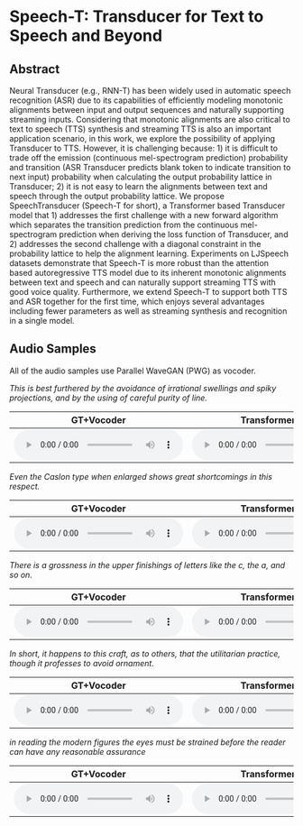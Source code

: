 # Speech-T: Transducer for Text to Speech and Beyond

## Abstract

Neural Transducer (e.g., RNN-T) has been widely used in automatic speech recognition (ASR) due to its capabilities of efficiently modeling monotonic alignments between input and output sequences and naturally supporting streaming inputs. Considering that monotonic alignments are also critical to text to speech (TTS) synthesis and streaming TTS is also an important application scenario, in this work, we explore the possibility of applying Transducer to TTS. However, it is challenging because: 1) it is difficult to trade off the emission (continuous mel-spectrogram prediction) probability and transition (ASR Transducer predicts blank token to indicate transition to next input) probability when calculating the output probability lattice in Transducer; 2) it is not easy to learn the alignments between text and speech through the output probability lattice. We propose SpeechTransducer (Speech-T for short), a Transformer based Transducer model that 1) addresses the first challenge with a new forward algorithm which separates the transition prediction from the continuous mel-spectrogram prediction when deriving the loss function of Transducer, and 2) addresses the second challenge with a diagonal constraint in the probability lattice to help the alignment learning. Experiments on LJSpeech datasets demonstrate that Speech-T is more robust than the attention based autoregressive TTS model due to its inherent monotonic alignments between text and speech and can naturally support streaming TTS with good voice quality. Furthermore, we extend Speech-T to support both TTS and ASR together for the first time, which enjoys several advantages including fewer parameters as well as streaming synthesis and recognition in a single model.

## Audio Samples

All of the audio samples use Parallel WaveGAN (PWG) as vocoder. 

*This is best furthered by the avoidance of irrational swellings and spiky projections, and by the using of careful purity of line.*

<table><thead>
<tr>
<th style="text-align: center">GT+Vocoder </th>
<th style="text-align: center">TransformerTTS</th>
<th style="text-align: center">Speech-T</th>
</tr></thead><tbody>
<tr>
<td style="text-align: center"><audio controls="controls" ><source src="static/audio/gt1.wav" autoplay/></audio></td>
<td style="text-align: center"><audio controls="controls" ><source src="static/audio/tt1.wav" autoplay/></audio></td>
<td style="text-align: center"><audio controls="controls" ><source src="static/audio/st1.wav" autoplay/></audio></td>
</tr>
</tbody></table>


*Even the Caslon type when enlarged shows great shortcomings in this respect.*

<table><thead>
<tr>
<th style="text-align: center">GT+Vocoder </th>
<th style="text-align: center">TransformerTTS</th>
<th style="text-align: center">Speech-T</th>
</tr></thead><tbody>
<tr>
<td style="text-align: center"><audio controls="controls" ><source src="static/audio/gt2.wav" autoplay/></audio></td>
<td style="text-align: center"><audio controls="controls" ><source src="static/audio/tt2.wav" autoplay/></audio></td>
<td style="text-align: center"><audio controls="controls" ><source src="static/audio/st2.wav" autoplay/></audio></td>
</tr>
</tbody></table>


*There is a grossness in the upper finishings of letters like the c, the a, and so on.*

<table><thead>
<tr>
<th style="text-align: center">GT+Vocoder </th>
<th style="text-align: center">TransformerTTS</th>
<th style="text-align: center">Speech-T</th>
</tr></thead><tbody>
<tr>
<td style="text-align: center"><audio controls="controls" ><source src="static/audio/gt3.wav" autoplay/></audio></td>
<td style="text-align: center"><audio controls="controls" ><source src="static/audio/tt3.wav" autoplay/></audio></td>
<td style="text-align: center"><audio controls="controls" ><source src="static/audio/st3.wav" autoplay/></audio></td>
</tr>
</tbody></table>


*In short, it happens to this craft, as to others, that the utilitarian practice, though it professes to avoid ornament.*

<table><thead>
<tr>
<th style="text-align: center">GT+Vocoder </th>
<th style="text-align: center">TransformerTTS</th>
<th style="text-align: center">Speech-T</th>
</tr></thead><tbody>
<tr>
<td style="text-align: center"><audio controls="controls" ><source src="static/audio/gt4.wav" autoplay/></audio></td>
<td style="text-align: center"><audio controls="controls" ><source src="static/audio/tt4.wav" autoplay/></audio></td>
<td style="text-align: center"><audio controls="controls" ><source src="static/audio/st4.wav" autoplay/></audio></td>
</tr>
</tbody></table>


*in reading the modern figures the eyes must be strained before the reader can have any reasonable assurance*

<table><thead>
<tr>
<th style="text-align: center">GT+Vocoder </th>
<th style="text-align: center">TransformerTTS</th>
<th style="text-align: center">Speech-T</th>
</tr></thead><tbody>
<tr>
<td style="text-align: center"><audio controls="controls" ><source src="static/audio/gt5.wav" autoplay/></audio></td>
<td style="text-align: center"><audio controls="controls" ><source src="static/audio/tt5.wav" autoplay/></audio></td>
<td style="text-align: center"><audio controls="controls" ><source src="static/audio/st5.wav" autoplay/></audio></td>
</tr>
</tbody></table>

